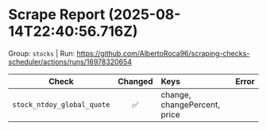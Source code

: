 # Scrape Report (2025-08-14T22:40:56.716Z)

Group: `stocks`  |  Run: https://github.com/AlbertoRoca96/scraping-checks-scheduler/actions/runs/16978320654

| Check | Changed | Keys | Error |
|---|:---:|:--|:--|
| `stock_ntdoy_global_quote` | ✅ | change, changePercent, price |  |
